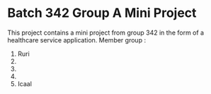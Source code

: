 # Batch 342 Group A Mini Project

This project contains a mini project from group 342 in the form of a healthcare service application.
Member group :
1. Ruri
2. 
3. 
4. 
5. Icaal
